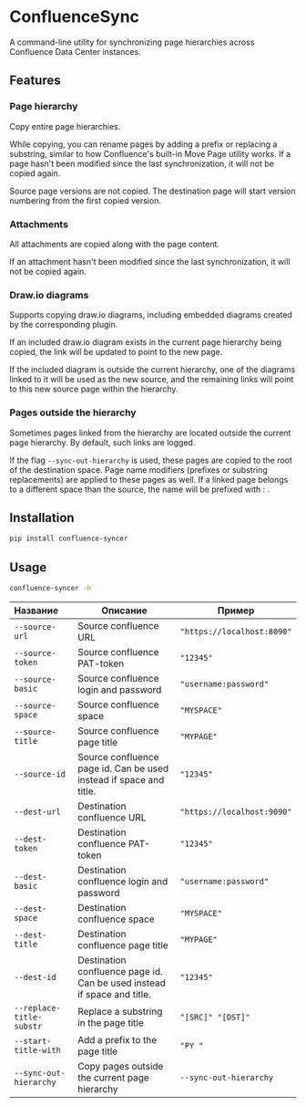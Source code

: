# ConfluenceSync

A command-line utility for synchronizing page hierarchies across Confluence Data Center instances.

## Features

### Page hierarchy

Copy entire page hierarchies.

While copying, you can rename pages by adding a prefix or replacing a substring, similar to how Confluence's built-in Move Page utility
works.
If a page hasn't been modified since the last synchronization, it will not be copied again.

Source page versions are not copied. The destination page will start version numbering from the first copied version.

### Attachments

All attachments are copied along with the page content.

If an attachment hasn't been modified since the last synchronization, it will not be copied again.

### Draw.io diagrams

Supports copying draw.io diagrams, including embedded diagrams created by the corresponding plugin.

If an included draw.io diagram exists in the current page hierarchy being copied, the link will be updated to point to the new page.

If the included diagram is outside the current hierarchy, one of the diagrams linked to it will be used as the new source,
and the remaining links will point to this new source page within the hierarchy.

### Pages outside the hierarchy

Sometimes pages linked from the hierarchy are located outside the current page hierarchy.
By default, such links are logged.

If the flag `--sync-out-hierarchy` is used, these pages are copied to the root of the destination space.
Page name modifiers (prefixes or substring replacements) are applied to these pages as well.
If a linked page belongs to a different space than the source, the name will be prefixed with <LinkedPageSpaceName>: .

## Installation

```bash
pip install confluence-syncer
```

## Usage

```bash
confluence-syncer -h
```

| Название                 | Описание                                                                | Пример                     |
|:-------------------------|-------------------------------------------------------------------------|----------------------------|
| `--source-url`           | Source confluence URL                                                   | `"https://localhost:8090"` |
| `--source-token`         | Source confluence PAT-token                                             | `"12345"`                  |
| `--source-basic`         | Source confluence login and password                                    | `"username:password"`      |
| `--source-space`         | Source confluence space                                                 | `"MYSPACE"`                |
| `--source-title`         | Source confluence page title                                            | `"MYPAGE"`                 |
| `--source-id`            | Source confluence page id. Can be used instead if space and title.      | `"12345"`                  |
| `--dest-url`             | Destination confluence URL                                              | `"https://localhost:9090"` |
| `--dest-token`           | Destination confluence PAT-token                                        | `"12345"`                  |
| `--dest-basic`           | Destination confluence login and password                               | `"username:password"`      |
| `--dest-space`           | Destination confluence space                                            | `"MYSPACE"`                |
| `--dest-title`           | Destination confluence page title                                       | `"MYPAGE"`                 |
| `--dest-id`              | Destination confluence page id. Can be used instead if space and title. | `"12345"`                  |
| `--replace-title-substr` | Replace a substring in the page title                                   | `"[SRC]" "[DST]"`          |
| `--start-title-with`     | Add a prefix to the page title                                          | `"PY "`                    |
| `--sync-out-hierarchy`   | Copy pages outside the current page hierarchy                           | `--sync-out-hierarchy`     |
